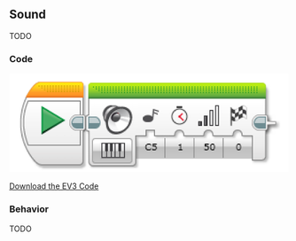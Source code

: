 ## Sound
TODO

### Code

<img src="https://github.com/DaveKT/ToT-Robotics-EV3/raw/master/docs/ev3/Sound.png" alt="Image of Program Code" />

[Download the EV3 Code](docs/ev3/Sound.ev3)


### Behavior
TODO

